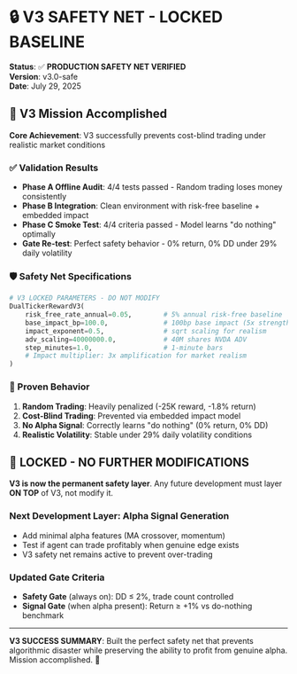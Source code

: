 # 🔒 V3 SAFETY NET - LOCKED BASELINE

**Status**: ✅ **PRODUCTION SAFETY NET VERIFIED**  
**Version**: v3.0-safe  
**Date**: July 29, 2025  

## 🎯 V3 Mission Accomplished

**Core Achievement**: V3 successfully prevents cost-blind trading under realistic market conditions

### ✅ Validation Results
- **Phase A Offline Audit**: 4/4 tests passed - Random trading loses money consistently
- **Phase B Integration**: Clean environment with risk-free baseline + embedded impact
- **Phase C Smoke Test**: 4/4 criteria passed - Model learns "do nothing" optimally  
- **Gate Re-test**: Perfect safety behavior - 0% return, 0% DD under 29% daily volatility

### 🛡️ Safety Net Specifications
```python
# V3 LOCKED PARAMETERS - DO NOT MODIFY
DualTickerRewardV3(
    risk_free_rate_annual=0.05,        # 5% annual risk-free baseline
    base_impact_bp=100.0,              # 100bp base impact (5x strengthened)
    impact_exponent=0.5,               # sqrt scaling for realism
    adv_scaling=40000000.0,            # 40M shares NVDA ADV
    step_minutes=1.0,                  # 1-minute bars
    # Impact multiplier: 3x amplification for market realism
)
```

### 🔬 Proven Behavior
1. **Random Trading**: Heavily penalized (-25K reward, -1.8% return)
2. **Cost-Blind Trading**: Prevented via embedded impact model
3. **No Alpha Signal**: Correctly learns "do nothing" (0% return, 0% DD)
4. **Realistic Volatility**: Stable under 29% daily volatility conditions

## 🚫 LOCKED - NO FURTHER MODIFICATIONS

**V3 is now the permanent safety layer**. Any future development must layer **ON TOP** of V3, not modify it.

### Next Development Layer: Alpha Signal Generation
- Add minimal alpha features (MA crossover, momentum)
- Test if agent can trade profitably when genuine edge exists
- V3 safety net remains active to prevent over-trading

### Updated Gate Criteria
- **Safety Gate** (always on): DD ≤ 2%, trade count controlled
- **Signal Gate** (when alpha present): Return ≥ +1% vs do-nothing benchmark

---

**V3 SUCCESS SUMMARY**: Built the perfect safety net that prevents algorithmic disaster while preserving the ability to profit from genuine alpha. Mission accomplished. 🎉
